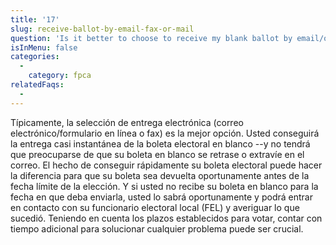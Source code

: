 ```yaml
---
title: '17'
slug: receive-ballot-by-email-fax-or-mail
question: 'Is it better to choose to receive my blank ballot by email/online, fax or mail?'
isInMenu: false
categories:
  - 
    category: fpca
relatedFaqs:
  -
---
```

Típicamente, la selección de entrega electrónica (correo electrónico/formulario en línea o fax) es la mejor opción. Usted conseguirá la entrega casi instantánea de la boleta electoral en blanco --y no tendrá que preocuparse de que su boleta en blanco se retrase o extravíe en el correo. El hecho de conseguir rápidamente su boleta electoral puede hacer la diferencia para que su boleta sea devuelta oportunamente antes de la fecha límite de la elección. Y si usted no recibe su boleta en blanco para la fecha en que deba enviarla, usted lo sabrá oportunamente y podrá entrar en contacto con su funcionario electoral local (FEL) y averiguar lo que sucedió. Teniendo en cuenta los plazos establecidos para votar, contar con tiempo adicional para solucionar cualquier problema puede ser crucial.